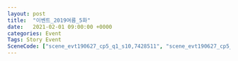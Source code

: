 ```yaml
---
layout: post
title:  "이벤트_2019여름_5화"
date:   2021-02-01 09:00:00 +0000
categories: Event
Tags: Story Event
SceneCode: ["scene_evt190627_cp5_q1_s10,7428511", "scene_evt190627_cp5_q2_s10,7428521", "scene_evt190627_cp5_q3_s10,7428531", "scene_evt190627_cp5_q4_s10,7428541"]
---
```

